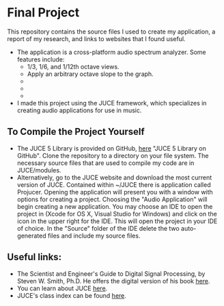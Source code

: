 # Final Project
This repository contains the source files I used to create my application, a report of my research, and links to websites that I found useful.

* The application is a cross-platform audio spectrum analyzer. Some features include:
    * 1/3, 1/6, and 1/12th octave views.
    * Apply an arbitrary octave slope to the graph.
    *
    *
    *
* I made this project using the JUCE framework, which specializes in creating audio applications for use in music.

## To Compile the Project Yourself
* The JUCE 5 Library is provided on GitHub, [here](https://github.com/WeAreROLI/JUCE) "JUCE 5 Library on GitHub". Clone the repository to a directory on your file system. The necessary source files that are used to compile my code are in JUCE/modules.
* Alternatively, go to the JUCE website and download the most current version of JUCE. Contained within ~/JUCE there is application called Projucer. Opening the application will present you with a window with options for creating a project. Choosing the "Audio Application" will begin creating a new application. You may choose an IDE to open the project in (Xcode for OS X, Visual Studio for Windows) and click on the icon in the upper right for the IDE. This will open the project in your IDE of choice. In the "Source" folder of the IDE delete the two auto-generated files and include my source files.


## Useful links:
* The Scientist and Engineer's Guide to Digital Signal Processing, by Steven W. Smith, Ph.D. He offers the digital version of his book [here](http://dspguide.com/pdfbook.htm "The Scientist and Engineer's Guide to Digital Signal Processing's Table of Content").
* You can learn about JUCE [here](https://juce.com/ "JUCE | JUCE").
* JUCE's class index can be found [here](https://docs.juce.com/master/classes.html "JUCE: Class Index").

